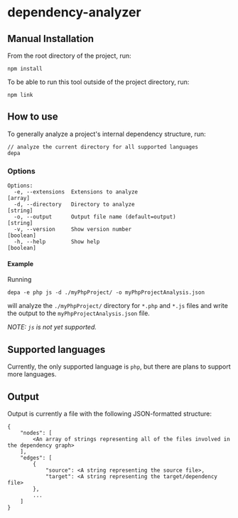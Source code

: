 # dependency-analyzer

## Manual Installation

From the root directory of the project, run:
```
npm install
```

To be able to run this tool outside of the project directory, run:
```
npm link
```

## How to use

To generally analyze a project's internal dependency structure, run:

```
// analyze the current directory for all supported languages
depa
```

### Options

```
Options:
  -e, --extensions  Extensions to analyze                              [array]
  -d, --directory   Directory to analyze                               [string]
  -o, --output      Output file name (default=output)                  [string]
  -v, --version     Show version number                                [boolean]
  -h, --help        Show help                                          [boolean]
```

#### Example

Running

```
depa -e php js -d ./myPhpProject/ -o myPhpProjectAnalysis.json
```

will analyze the `./myPhpProject/` directory for `*.php` and `*.js` files and write the output to the `myPhpProjectAnalysis.json` file.

*NOTE: `js` is not yet supported.*

## Supported languages

Currently, the only supported language is `php`, but there are plans to support more languages.

## Output

Output is currently a file with the following JSON-formatted structure:

```
{
    "nodes": [
        <An array of strings representing all of the files involved in the dependency graph>
    ],
    "edges": [
        {
            "source": <A string representing the source file>,
            "target": <A string representing the target/dependency file>
        },
        ...
    ]
}
```